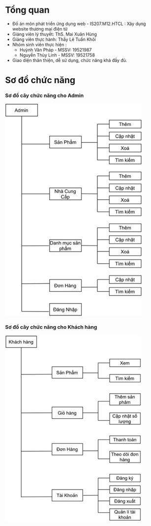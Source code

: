 # Tổng quan
- Đồ án môn phát triển ứng dụng web - IS207.M12.HTCL : Xây dụng website thương mại điện tử
- Giảng viên lý thuyết: ThS. Mai Xuân Hùng
- Giảng viên thực hành: Thầy Lê Tuấn Khôi
- Nhóm sinh viên thực hiện :
    + Huỳnh Văn Pháp - MSSV: 19521987
    + Nguyễn Thùy Linh - MSSV: 19521758
- Giao diện thân thiện, dễ sử dụng, chức năng khá đầy đủ.

# Sơ đồ chức năng
### Sơ đồ cây chức năng cho Admin
![](./HuongDanCaiDatVaSuDung/AdminTree.jpg)
### Sơ đồ cây chức năng cho Khách hàng
![](./HuongDanCaiDatVaSuDung/KHtree.jpg)
